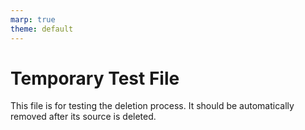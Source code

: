 ```yaml
---
marp: true
theme: default
---
```


# Temporary Test File

This file is for testing the deletion process.
It should be automatically removed after its source is deleted.
```
